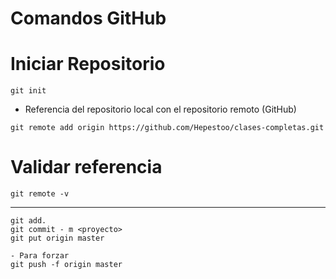 # Comandos GitHub

# Iniciar Repositorio
```
git init
```
- Referencia del repositorio local con el repositorio remoto (GitHub)
````
git remote add origin https://github.com/Hepestoo/clases-completas.git
````
# Validar referencia
````
git remote -v
````
----
````
git add.
git commit - m <proyecto>
git put origin master
````
````
- Para forzar
git push -f origin master
````
